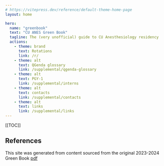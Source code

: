 ```yaml
---
# https://vitepress.dev/reference/default-theme-home-page
layout: home

hero:
  name: "greenbook"
  text: "CU ANES Green Book"
  tagline: The (very unofficial) guide to CU Anesthesiology residency
  actions:
    - theme: brand
      text: Rotations
      link: /r/
    - theme: alt
      text: QGenda glossary
      link: /supplemental/qgenda-glossary
    - theme: alt
      text: PGY-1
      link: /supplemental/interns
    - theme: alt
      text: contacts
      link: /supplemental/contacts
    - theme: alt
      text: links
      link: /supplemental/links
---
```


[[TOC]]

## References
This site was generated from content sourced from the original 2023-2024 Green Book [pdf](https://olucdenver-my.sharepoint.com/:b:/g/personal/elijah_christensen_cuanschutz_edu/EWoT0MEF5LhKkORS_LscBIMBpsfJ4x_4YukarSlVfCgnvQ?e=QwZBB1)
